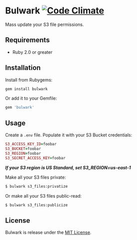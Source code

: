 # Bulwark [![Code Climate](https://codeclimate.com/repos/571a2d7e5bd56f13060002a9/badges/b5171ef5b97a22f27c48/gpa.svg)](https://codeclimate.com/repos/571a2d7e5bd56f13060002a9/feed)

Mass update your S3 file permissions.

## Requirements
* Ruby 2.0 or greater

## Installation
Install from Rubygems:

```ruby
gem install bulwark
```

Or add it to your Gemfile:

```ruby
gem 'bulwark'
```

## Usage
Create a `.env` file. Populate it with your S3 Bucket credentials:
```ruby
S3_ACCESS_KEY_ID=foobar
S3_BUCKET=foobar
S3_REGION=foobar
S3_SECRET_ACCESS_KEY=foobar
```
***If your S3 region is US Standard, set S3_REGION=us-east-1***


Make all your S3 files private:
```sh
$ bulwark s3_files:privatize
```

Or make all your S3 files public-read:
```sh
$ bulwark s3_files:publicize
```

## License
Bulwark is release under the [MIT License](https://opensource.org/licenses/MIT).
